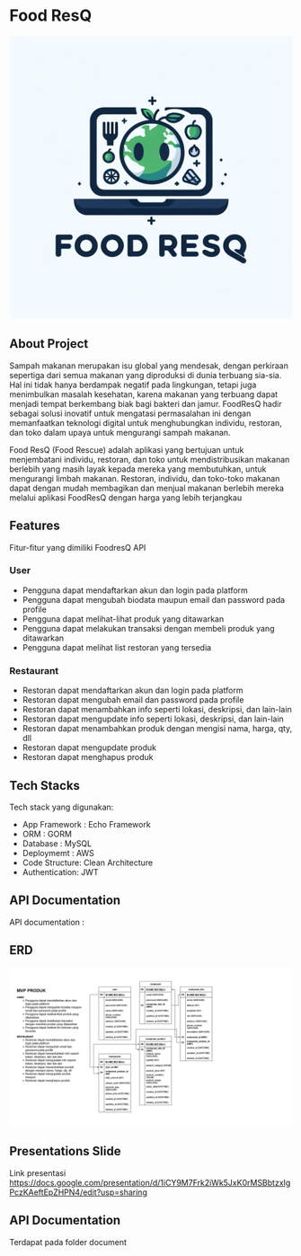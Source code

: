 # Food ResQ
![FoodResQ ERD](document/FOODRESQ%20LOGO.png)


## About Project
Sampah makanan merupakan isu global yang mendesak, dengan perkiraan sepertiga dari semua makanan yang diproduksi di dunia terbuang sia-sia. Hal ini tidak hanya berdampak negatif pada lingkungan, tetapi juga menimbulkan masalah kesehatan, karena makanan yang terbuang dapat menjadi tempat berkembang biak bagi bakteri dan jamur. FoodResQ hadir sebagai solusi inovatif untuk mengatasi permasalahan ini dengan memanfaatkan teknologi digital untuk menghubungkan individu, restoran, dan toko dalam upaya untuk mengurangi sampah makanan.

Food ResQ (Food Rescue) adalah aplikasi yang bertujuan untuk menjembatani individu, restoran, dan toko untuk mendistribusikan makanan berlebih yang masih layak kepada mereka yang membutuhkan, untuk mengurangi limbah makanan. Restoran, individu, dan toko-toko makanan dapat dengan mudah membagikan dan menjual makanan berlebih mereka melalui aplikasi FoodResQ dengan harga yang lebih terjangkau

## Features
Fitur-fitur yang dimiliki FoodresQ API

### User
- Pengguna dapat mendaftarkan akun dan login pada platform
- Pengguna dapat mengubah biodata maupun email dan password pada profile
- Pengguna dapat melihat-lihat produk yang ditawarkan
- Pengguna dapat melakukan transaksi dengan membeli produk yang ditawarkan
- Pengguna dapat melihat list restoran yang tersedia

### Restaurant
- Restoran dapat mendaftarkan akun dan login pada platform
- Restoran dapat mengubah email dan password pada profile
- Restoran dapat menambahkan info seperti lokasi, deskripsi, dan lain-lain
- Restoran dapat mengupdate info seperti lokasi, deskripsi, dan lain-lain
- Restoran dapat menambahkan produk dengan mengisi nama, harga, qty, dll
- Restoran dapat mengupdate produk
- Restoran dapat menghapus produk



## Tech Stacks
Tech stack yang digunakan:
- App Framework : Echo Framework 
- ORM           : GORM
- Database      : MySQL
- Deploymemt    : AWS
- Code Structure: Clean Architecture
- Authentication: JWT

## API Documentation
API documentation   : 

## ERD
![FoodResQ ERD](document/mini-project-alfiannfr.jpg)

## Presentations Slide
Link presentasi
https://docs.google.com/presentation/d/1iCY9M7Frk2iWk5JxK0rMSBbtzxIgPczKAeftEpZHPN4/edit?usp=sharing

## API Documentation
Terdapat pada folder document 